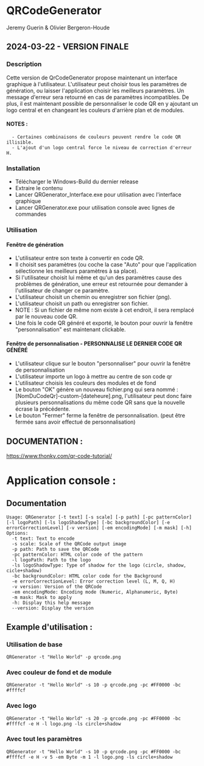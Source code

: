 # QRCodeGenerator
Jeremy Guerin & Olivier Bergeron-Houde


## 2024-03-22 - VERSION FINALE
### Description
Cette version de QrCodeGenerator propose maintenant un interface graphique à l'utilisateur.
L'utilisateur peut choisir tous les paramètres de génération, ou laisser l'application choisir les meilleurs paramètres.
Un message d'erreur sera retourné en cas de paramètres incompatibles.
De plus, il est maintenant possible de personnaliser le code QR en y ajoutant un logo central et en changeant les couleurs d'arrière plan et de modules.
#### NOTES : 
      - Certaines combinaisons de couleurs peuvent rendre le code QR illisible.
      - L'ajout d'un logo central force le niveau de correction d'erreur H.

### Installation
- Télécharger le Windows-Build du dernier release
- Extraire le contenu
- Lancer QRGenerator_Interface.exe pour utilisation avec l'interface graphique
- Lancer QRGenerator.exe pour utilisation console avec lignes de commandes


### Utilisation
#### Fenêtre de génération
-  L'utilisateur entre son texte à convertir en code QR.
-  Il choisit ses paramètres (ou coche la case "Auto" pour que l'application sélectionne les meilleurs paramètres à sa place).
-  Si l'utilisateur choisit lui même et qu'un des paramètres cause des problèmes de génération, une erreur est retournée pour demander à l'utilisateur de changer ce paramètre.
-  L'utilisateur choisit un chemin ou enregistrer son fichier (png).
-  L'utilisateur choisit un path ou enregistrer son fichier.
-  NOTE : Si un fichier de même nom existe à cet endroit, il sera remplacé par le nouveau code QR.
-  Une fois le code QR généré et exporté, le bouton pour ouvrir la fenêtre "personnalisation" est maintenant clickable.

#### Fenêtre de personnalisation - PERSONNALISE LE DERNIER CODE QR GÉNÉRÉ
-  L'utilisateur clique sur le bouton "personnaliser" pour ouvrir la fenêtre de personnalisation
-  L'utilisateur importe un logo à mettre au centre de son code qr
-  L'utilisateur choisis les couleurs des modules et de fond
-  Le bouton "OK" génère un nouveau fichier.png qui sera nommé : [NomDuCodeQr]-custom-[dateheure].png, l'utilisateur peut donc faire plusieurs personnalisations du même code QR sans que la nouvelle écrase la précédente.
-  Le bouton "Fermer" ferme la fenêtre de personnalisation. (peut être fermée sans avoir effectué de personnalisation)


                     
## DOCUMENTATION :
https://www.thonky.com/qr-code-tutorial/


# Application console :

## Documentation
```
Usage: QRGenerator [-t text] [-s scale] [-p path] [-pc patternColor] [-l logoPath] [-ls logoShadowType] [-bc backgroundColor] [-e errorCorrectionLevel] [-v version] [-em encodingMode] [-m mask] [-h]
Options:
  -t text: Text to encode
  -s scale: Scale of the QRCode output image
  -p path: Path to save the QRCode
  -pc patternColor: HTML color code of the pattern
  -l logoPath: Path to the logo
  -ls logoShadowType: Type of shadow for the logo (circle, shadow, cicle+shadow)
  -bc backgroundColor: HTML color code for the Background
  -e errorCorrectionLevel: Error correction level (L, M, Q, H)
  -v version: Version of the QRCode
  -em encodingMode: Encoding mode (Numeric, Alphanumeric, Byte)
  -m mask: Mask to apply
  -h: Display this help message
  --version: Display the version
```

## Example d'utilisation :

### Utilisation de base
```
QRGenerator -t "Hello World" -p qrcode.png
```

### Avec couleur de fond et de module
```
QRGenerator -t "Hello World" -s 10 -p qrcode.png -pc #FF0000 -bc #ffffcf 
```

### Avec logo
```
QRGenerator -t "Hello World" -s 20 -p qrcode.png -pc #FF0000 -bc #ffffcf -e H -l logo.png -ls circle+shadow
```

### Avec tout les paramètres
```
QRGenerator -t "Hello World" -s 10 -p qrcode.png -pc #FF0000 -bc #ffffcf -e H -v 5 -em Byte -m 1 -l logo.png -ls circle+shadow
```

